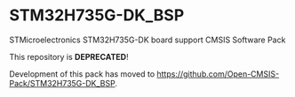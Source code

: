 # STM32H735G-DK_BSP
STMicroelectronics STM32H735G-DK board support CMSIS Software Pack

This repository is **DEPRECATED**!

Development of this pack has moved to https://github.com/Open-CMSIS-Pack/STM32H735G-DK_BSP.
